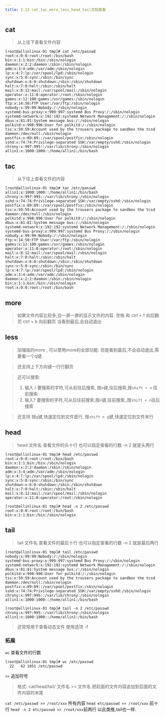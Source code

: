 ```yaml
---
title: 2.13 cat_tac_more_less_head_tail文档查看
---
```


## cat
> 从上往下查看文件内容

```
[root@allinlinux-01 tmp]# cat /etc/passwd
root:x:0:0:root:/root:/bin/bash
bin:x:1:1:bin:/bin:/sbin/nologin
daemon:x:2:2:daemon:/sbin:/sbin/nologin
adm:x:3:4:adm:/var/adm:/sbin/nologin
lp:x:4:7:lp:/var/spool/lpd:/sbin/nologin
sync:x:5:0:sync:/sbin:/bin/sync
shutdown:x:6:0:shutdown:/sbin:/sbin/shutdown
halt:x:7:0:halt:/sbin:/sbin/halt
mail:x:8:12:mail:/var/spool/mail:/sbin/nologin
operator:x:11:0:operator:/root:/sbin/nologin
games:x:12:100:games:/usr/games:/sbin/nologin
ftp:x:14:50:FTP User:/var/ftp:/sbin/nologin
nobody:x:99:99:Nobody:/:/sbin/nologin
systemd-bus-proxy:x:999:997:systemd Bus Proxy:/:/sbin/nologin
systemd-network:x:192:192:systemd Network Management:/:/sbin/nologin
dbus:x:81:81:System message bus:/:/sbin/nologin
polkitd:x:998:996:User for polkitd:/:/sbin/nologin
tss:x:59:59:Account used by the trousers package to sandbox the tcsd daemon:/dev/null:/sbin/nologin
postfix:x:89:89::/var/spool/postfix:/sbin/nologin
sshd:x:74:74:Privilege-separated SSH:/var/empty/sshd:/sbin/nologin
chrony:x:997:995::/var/lib/chrony:/sbin/nologin
allin1:x:1000:1000::/home/allin1:/bin/bash

```

## tac
> 从下往上查看文件的内容

```
[root@allinlinux-01 tmp]# tac /etc/passwd
allin1:x:1000:1000::/home/allin1:/bin/bash
chrony:x:997:995::/var/lib/chrony:/sbin/nologin
sshd:x:74:74:Privilege-separated SSH:/var/empty/sshd:/sbin/nologin
postfix:x:89:89::/var/spool/postfix:/sbin/nologin
tss:x:59:59:Account used by the trousers package to sandbox the tcsd daemon:/dev/null:/sbin/nologin
polkitd:x:998:996:User for polkitd:/:/sbin/nologin
dbus:x:81:81:System message bus:/:/sbin/nologin
systemd-network:x:192:192:systemd Network Management:/:/sbin/nologin
systemd-bus-proxy:x:999:997:systemd Bus Proxy:/:/sbin/nologin
nobody:x:99:99:Nobody:/:/sbin/nologin
ftp:x:14:50:FTP User:/var/ftp:/sbin/nologin
games:x:12:100:games:/usr/games:/sbin/nologin
operator:x:11:0:operator:/root:/sbin/nologin
mail:x:8:12:mail:/var/spool/mail:/sbin/nologin
halt:x:7:0:halt:/sbin:/sbin/halt
shutdown:x:6:0:shutdown:/sbin:/sbin/shutdown
sync:x:5:0:sync:/sbin:/bin/sync
lp:x:4:7:lp:/var/spool/lpd:/sbin/nologin
adm:x:3:4:adm:/var/adm:/sbin/nologin
daemon:x:2:2:daemon:/sbin:/sbin/nologin
bin:x:1:1:bin:/bin:/sbin/nologin
root:x:0:0:root:/root:/bin/bash

```

## more
> 如果文件内容比较多,会一屏一屏的显示文件的内容.
> 空格 和 ctrl + f  向后翻页    ctrl + b 向前翻页   当看到最后,会自动退出

## less
> 加强版的more , 可以使用more的全部功能. 但是看到最后,不会自动退出,需要看一个q键.

> 还支持上下方向键一行行翻页

> 还可以搜索: 
> 1. 输入 / 要搜索的字符,可从前往后搜索, 按`n`键,往后搜索,按`shift + n` 往前搜索
> 2. 输入? 要搜索的字符,可从后往前搜索,按`n`键,往前搜索,,按`shift + n`往后搜索 

> 还支持 按`g`键,快速定位到文件首行, 按`shift + g`键,快速定位到文件末行

## head
> head 文件名 查看文件的头十行  也可以指定查看的行数  -n 2  就是头两行

```
[root@allinlinux-01 tmp]# head /etc/passwd
root:x:0:0:root:/root:/bin/bash
bin:x:1:1:bin:/bin:/sbin/nologin
daemon:x:2:2:daemon:/sbin:/sbin/nologin
adm:x:3:4:adm:/var/adm:/sbin/nologin
lp:x:4:7:lp:/var/spool/lpd:/sbin/nologin
sync:x:5:0:sync:/sbin:/bin/sync
shutdown:x:6:0:shutdown:/sbin:/sbin/shutdown
halt:x:7:0:halt:/sbin:/sbin/halt
mail:x:8:12:mail:/var/spool/mail:/sbin/nologin
operator:x:11:0:operator:/root:/sbin/nologin

```

```
[root@allinlinux-01 tmp]# head -n 2 /etc/passwd
root:x:0:0:root:/root:/bin/bash
bin:x:1:1:bin:/bin:/sbin/nologin

```


## tail
> tail 文件名 查看文件的最后十行 也可以指定查看的行数 -n  2 就是最后两行

```
[root@allinlinux-01 tmp]# tail /etc/passwd
nobody:x:99:99:Nobody:/:/sbin/nologin
systemd-bus-proxy:x:999:997:systemd Bus Proxy:/:/sbin/nologin
systemd-network:x:192:192:systemd Network Management:/:/sbin/nologin
dbus:x:81:81:System message bus:/:/sbin/nologin
polkitd:x:998:996:User for polkitd:/:/sbin/nologin
tss:x:59:59:Account used by the trousers package to sandbox the tcsd daemon:/dev/null:/sbin/nologin
postfix:x:89:89::/var/spool/postfix:/sbin/nologin
sshd:x:74:74:Privilege-separated SSH:/var/empty/sshd:/sbin/nologin
chrony:x:997:995::/var/lib/chrony:/sbin/nologin
allin1:x:1000:1000::/home/allin1:/bin/bash

```

```
[root@allinlinux-01 tmp]# tail -n 2 /etc/passwd
chrony:x:997:995::/var/lib/chrony:/sbin/nologin
allin1:x:1000:1000::/home/allin1:/bin/bash

```

> 还常常用于查看动态文件  使用选项 -f 


### 拓展

`wc` 查看文件的行数

```
[root@allinlinux-01 tmp]# wc /etc/passwd
  22   42 1051 /etc/passwd
```

`>>` 追加符号
> 格式: cat/head/tail/ 文件名 >> 文件名
> 把前面的文件内容追加到后面的文件内容的末尾

`cat /etc/passwd >> /root/xxx`  所有内容
`head etc/passwd >> /root/xxx` 前十行
`head -n 2 etc/passwd >> /root/xxx`前两行    以此类推,tail也一样.


